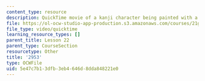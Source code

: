 ```yaml
---
content_type: resource
description: QuickTime movie of a kanji character being painted with a brush.
file: https://ol-ocw-studio-app-production.s3.amazonaws.com/courses/21g-504-japanese-iv-spring-2009/5e47c7b13dfb3eb4646d8dda848221e0_2953.mov
file_type: video/quicktime
learning_resource_types: []
parent_title: Lesson 22
parent_type: CourseSection
resourcetype: Other
title: '2953'
type: OCWFile
uid: 5e47c7b1-3dfb-3eb4-646d-8dda848221e0
---
```

